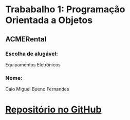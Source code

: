 # Trababalho 1: Programação Orientada a Objetos

## ACMERental

### Escolha de alugável:
Equipamentos Eletrônicos

### Nome:
Caio Miguel Bueno Fernandes

# <a href="https://github.com/caierapuc/T1POO">Repositório no GitHub</a>
